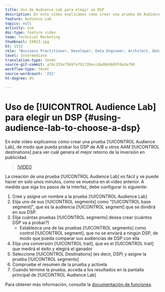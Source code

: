 ```yaml
---
title: Uso de Audience Lab para elegir un DSP
description: En este vídeo explicamos cómo crear una prueba de Audience Lab para que pueda probar los DSP de A/B u otros destinos de AAM y ver cuál de ellos obtendrá el mejor retorno en el gasto en publicidad.
feature: Audience Lab
topics: null
activity: use
doc-type: feature video
team: Technical Marketing
thumbnail: 24923.jpg
kt: 1552
role: "Business Practitioner, Developer, Data Engineer, Architect, Data Architect, Administrator, Leader"
level: Intermediate
translation-type: tm+mt
source-git-commit: a7dc335e75697a7b1720eccdadbb9605fdeda798
workflow-type: tm+mt
source-wordcount: '252'
ht-degree: 0%

---
```



# Uso de [!UICONTROL Audience Lab] para elegir un DSP {#using-audience-lab-to-choose-a-dsp}

En este vídeo explicamos cómo crear una prueba [!UICONTROL Audience Lab], de modo que pueda probar los DSP de A/B u otros AAM [!UICONTROL destinations] para ver cuál genera el mejor retorno de la inversión en publicidad.

>[!VIDEO](https://video.tv.adobe.com/v/24923/?quality=12)

La creación de una prueba [!UICONTROL Audience Lab] es fácil y se puede hacer en solo unos minutos, como se muestra en el vídeo anterior. A medida que siga los pasos de la interfaz, debe configurar lo siguiente:

1. Cree y asigne un nombre a la prueba [!UICONTROL Audience Lab]
1. Elija uno de sus [!UICONTROL segments] como &quot;[!UICONTROL base segment]&quot;, que es la audiencia [!UICONTROL segment] que se dividirá en sus DSP.
1. Elija cuántas pruebas [!UICONTROL segments] desea crear (cuántos DSP va a probar?)
   * Establezca una de las pruebas [!UICONTROL segments] como control [!UICONTROL segment], que no se enviará a ningún DSP, de modo que pueda comparar sus audiencias de DSP con ella
1. Elija una conversión [!UICONTROL trait], que es el [!UICONTROL trait] que medirá el éxito y elegirá el ganador
1. Seleccione [!UICONTROL Destinations] (es decir, DSP) y asigne la prueba [!UICONTROL segments]
1. Compruebe el resumen de la prueba y actívela
1. Cuando termine la prueba, acceda a los resultados en la pantalla principal de [!UICONTROL Audience Lab]

Para obtener más información, consulte la [documentación de funciones](https://marketing.adobe.com/resources/help/en_US/aam/audience-lab.html).